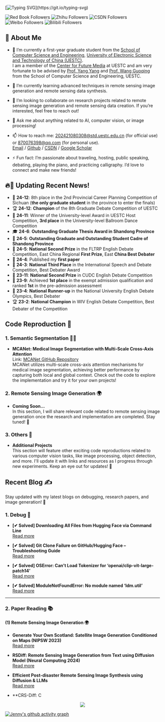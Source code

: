 [![Typing SVG](https://readme-typing-svg.demolab.com?font=Fira+Code&pause=1000&color=F7D919&background=FFE87800&width=435&lines=Hello%2C+Welcome+to+Jenny's+Channel~)](https://git.io/typing-svg)

![Red Book Followers](https://img.shields.io/badge/小红书-1w2%20followers-FF2442?style=flat&labelColor=E1E8F0&logo=xiaohongshu&logoColor=FF2442) 
![Zhihu Followers](https://img.shields.io/badge/知乎-685%20followers-0084FF?style=flat&labelColor=E1E8F0&logo=zhihu&logoColor=0084FF) 
![CSDN Followers](https://img.shields.io/badge/CSDN-9k%20followers-DC382D?style=flat&labelColor=E1E8F0&logo=csdn&logoColor=DC382D) 
![Weibo Followers](https://img.shields.io/badge/微博-978%20followers-D81E06?style=flat&labelColor=E1E8F0&logo=sina-weibo&logoColor=D81E06) 
![Bilibili Followers](https://img.shields.io/badge/Bilibili-485%20followers-00A1D6?style=flat&labelColor=E1E8F0&logo=bilibili&logoColor=00A1D6)

## 👋 About Me
- 🔭 I’m currently a first-year graduate student from the [School of Computer Science and Engineering](https://www.scse.uestc.edu.cn/), [University of Electronic Science and Technology of China (UESTC)](https://www.uestc.edu.cn/).  
  I am a member of the [Center for Future Media](https://cfm.uestc.edu.cn/index) at UESTC and am very fortunate to be advised by [Prof. Yang Yang](https://cfm.uestc.edu.cn/~yangyang/) and [Prof. Wang Guoqing](https://scholar.google.com.hk/citations?hl=zh-CN&user=V08v5OEAAAAJ) from the School of Computer Science and Engineering, UESTC.
- 🌱 I’m currently learning advanced techniques in remote sensing image generation and remote sensing data synthesis.  
- 👯 I’m looking to collaborate on research projects related to remote sensing image generation and remote sensing data creation. If you’re interested, feel free to reach out!  
- 💬 Ask me about anything related to AI, computer vision, or image processing!  
- 📫 How to reach me: 202421080308@std.uestc.edu.cn (for official use) or 870076398@qq.com (for personal use).  
[Email](mailto:202421080308@std.uestc.edu.cn) / [Github](https://jennyzhang0810.github.io/) / [CSDN](https://blog.csdn.net/qq_53826699?spm=1000.2115.3001.5343) / [Google Scholar](https://scholar.google.com.hk/citations?view_op=list_works&hl=zh-CN&user=ONaB5qUAAAAJ&gmla=AGd7smErZcqENKhusFfsjjZUsdpojDNF118f8UxcxxI0KuiMMK34GJe_I2VFHhRXRha8bTxg4Ed8b4Xv5waZNiut2uX2wuly94-ENcEm1mFf0x9eB1jzXzVy6G4)

- ⚡ Fun fact: I’m passionate about traveling, hosting, public speaking, debating, playing the piano, and practicing calligraphy. I’d love to connect and make new friends!

## 🔥📢 Updating Recent News!
- 🎉 **24-12**: 8th place in the 2nd Provincial Career Planning Competition of Sichuan (**the only graduate student** in the province to enter the finals)
- 🏆 **24-12**: **Champion** of the 8th Graduate Debate Competition of UESTC
- 🥇 **24-11**: Winner of the University-level Award in UESTC Host Competition, **3rd place** in the University-level Ballroom Dance Competition
- 🎓 **24-6**: **Outstanding Graduate Thesis Award in Shandong Province**
- 🌟 **24-5**: **Outstanding Graduate and Outstanding Student Cadre of Shandong Province**
- 🥈 **24-5**: **National Second Prize** in the FLTRP English Debate Competition, East China Regional **First Prize**, East **China Best Debater**
- 📄 **24-4**: Published my **first paper**
- 🥉 **24-3**: **National Third Place** in the International Speech and Debate Competition, Best Debater Award
- 🏅 **23-11**: **National Second Prize** in CUDC English Debate Competition
- 🏅 **23-9**: Achieved **1st place** in the exempt admission qualification and ranked **1st** in the pre-admission assessment
- 🥈 **23-4**: **National Runner-up** in the National University English Debate Olympics, Best Debater
- 🏆 **23-2**: **National Champion** in WIV English Debate Competition, Best Debater of the Competition

## Code Reproduction 📂

### 1. Semantic Segmentation 🧑‍🔬

- **MCANet: Medical Image Segmentation with Multi-Scale Cross-Axis Attention**  
  Link: [MCANet GitHub Repository](https://github.com/JennyZhang0810/Medical_Seg)  
  MCANet utilizes multi-scale cross-axis attention mechanisms for medical image segmentation, achieving better performance by capturing both local and global context. Check out the code to explore the implementation and try it for your own projects!

### 2. Remote Sensing Image Generation 🌍

- **Coming Soon...**  
  In this section, I will share relevant code related to remote sensing image generation once the research and implementation are completed. Stay tuned! 🚀

### 3. Others 🔧

- **Additional Projects**  
  This section will feature other exciting code reproductions related to various computer vision tasks, like image processing, object detection, and more. I'll update it with links and resources as I progress through new experiments. Keep an eye out for updates! 👀

## Recent Blog ✍️  

Stay updated with my latest blogs on debugging, research papers, and image generation! 🚀  

### 1. Debug 🔧  

- **[✔ Solved] Downloading All Files from Hugging Face via Command Line**  
  [Read more](https://blog.csdn.net/qq_53826699/article/details/145122588?spm=1001.2014.3001.5501)  

- **[✔ Solved] Git Clone Failure on GitHub/Hugging Face – Troubleshooting Guide**  
  [Read more](https://blog.csdn.net/qq_53826699/article/details/145099372?spm=1001.2014.3001.5501)  

- **[✔ Solved] OSError: Can’t Load Tokenizer for ‘openai/clip-vit-large-patch14’**  
  [Read more](https://blog.csdn.net/qq_53826699/article/details/144948991?spm=1001.2014.3001.5501)  

- **[✔ Solved] ModuleNotFoundError: No module named ‘ldm.util’**  
  [Read more](https://blog.csdn.net/qq_53826699/article/details/144947868?spm=1001.2014.3001.5501)  

---

### 2. Paper Reading 📚  

#### (1) Remote Sensing Image Generation 🌍  

- **Generate Your Own Scotland: Satellite Image Generation Conditioned on Maps (NIPSW 2023)**  
  [Read more](https://blog.csdn.net/qq_53826699/article/details/145213705?spm=1001.2014.3001.5501)  

- **RSDiff: Remote Sensing Image Generation from Text using Diffusion Model (Neural Computing 2024)**  
  [Read more](https://blog.csdn.net/qq_53826699/article/details/145163407?spm=1001.2014.3001.5501)  

- **Efficient Post-disaster Remote Sensing Image Synthesis using Diffusion & LLMs**  
  [Read more](https://blog.csdn.net/qq_53826699/article/details/145162164?spm=1001.2014.3001.5501)  

- **CRS-Diff: C



<div align="center">
    <img  src="https://github-readme-streak-stats.herokuapp.com/?user=Achuan-2" />
</div>

[![Jenny's github activity graph](https://github-readme-activity-graph.vercel.app/graph?username=JennyZhang0810)](https://github.com/ashutosh00710/github-readme-activity-graph)
